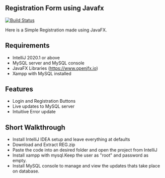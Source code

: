 ## Registration Form using Javafx 
[![Build Status](https://travis-ci.org/joemccann/dillinger.svg?branch=master)](https://travis-ci.org/joemccann/dillinger)

Here is a Simple Registration made using JavaFX.

## Requirements 
- IntelliJ 2020.1 or above
- MySQL server and MySQL console
- JavaFX Libraries (https://www.openjfx.io)
- Xampp with MySQL installed

## Features

- Login and Registration Buttons
- Live updates to MySQL server 
- Intuitive Error update

## Short Walkthrough

- Install IntelliJ IDEA setup and leave everything at defaults
- Download and Extract REG.zip
- Paste the code into an desired folder and open the project from IntelliJ
- Install xampp with mysql.Keep the user as "root" and password as empty.
- Install MySQL console to manage and view the updates thats take place on database.

